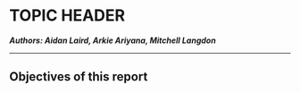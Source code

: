 # TOPIC HEADER

***Authors: Aidan Laird, Arkie Ariyana, Mitchell Langdon***

---

## Objectives of this report